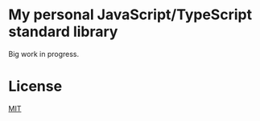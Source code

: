 # My personal JavaScript/TypeScript standard library

Big work in progress.

# License
[MIT](/LICENSE.md)

